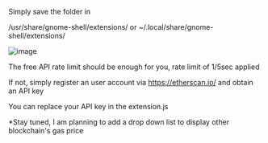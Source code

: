 Simply save the folder in

/usr/share/gnome-shell/extensions/
or
~/.local/share/gnome-shell/extensions/

![image](https://github.com/azurerelish/gnome_shell_ethereum_gas_tracker/assets/6220170/7d46ad2f-e1af-4d79-97ae-bceb7f869fc7)


The free API rate limit should be enough for you, rate limit of 1/5sec applied

If not, simply register an user account via https://etherscan.io/ and obtain an API key

You can replace your API key in the extension.js

*Stay tuned, I am planning to add a drop down list to display other blockchain's gas price
